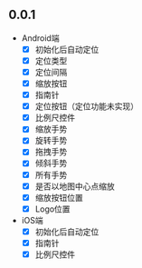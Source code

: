 ## 0.0.1

- Android端
  - [x] 初始化后自动定位
  - [x] 定位类型
  - [x] 定位间隔
  - [x] 缩放按钮
  - [x] 指南针
  - [x] 定位按钮（定位功能未实现）
  - [x] 比例尺控件
  - [x] 缩放手势
  - [x] 旋转手势
  - [x] 拖拽手势
  - [x] 倾斜手势
  - [x] 所有手势
  - [x] 是否以地图中心点缩放
  - [x] 缩放按钮位置
  - [x] Logo位置
    
- iOS端
  - [x] 初始化后自动定位
  - [x] 指南针
  - [x] 比例尺控件
